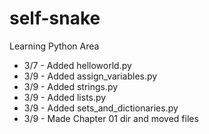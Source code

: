 # self-snake
Learning Python Area

+ 3/7 - Added helloworld.py
+ 3/9 - Added assign_variables.py
+ 3/9 - Added strings.py
+ 3/9 - Added lists.py
+ 3/9 - Added sets_and_dictionaries.py
+ 3/9 - Made Chapter 01 dir and moved files

